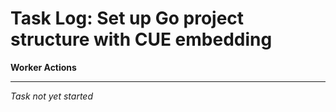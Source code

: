 # Task Log: Set up Go project structure with CUE embedding

**Worker Actions**

---

_Task not yet started_
